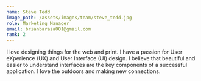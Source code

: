 ```yaml
---
name: Steve Tedd
image_path: /assets/images/team/steve_tedd.jpg
role: Marketing Manager
email: brianbarasa001@gmail.com
rank: 2
---
```

I love designing things for the web and print. I have a passion for User eXperience (UX) and User Interface (UI) design. I believe that beautiful and easier to understand interfaces are the key components of a successful application. I love the outdoors and making new connections.
